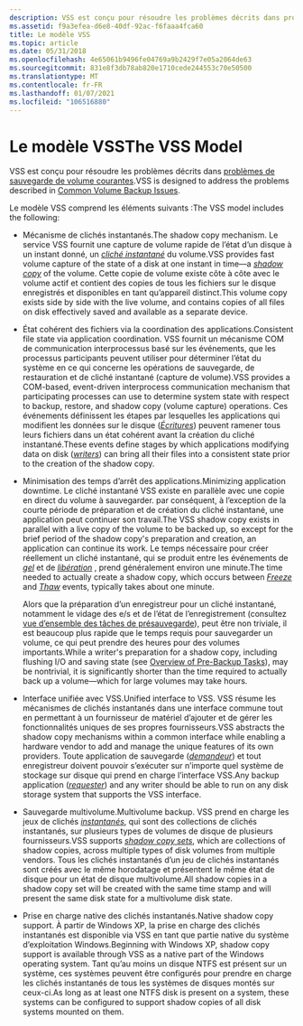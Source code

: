 ```yaml
---
description: VSS est conçu pour résoudre les problèmes décrits dans problèmes de sauvegarde de volume courantes.
ms.assetid: f9a3efea-d6e8-40df-92ac-f6faaa4fca60
title: Le modèle VSS
ms.topic: article
ms.date: 05/31/2018
ms.openlocfilehash: 4e65061b9496fe04769a9b2429f7e05a2064de63
ms.sourcegitcommit: 831e8f3db78ab820e1710cede244553c70e50500
ms.translationtype: MT
ms.contentlocale: fr-FR
ms.lasthandoff: 01/07/2021
ms.locfileid: "106516880"
---
```

# <a name="the-vss-model"></a><span data-ttu-id="14f02-103">Le modèle VSS</span><span class="sxs-lookup"><span data-stu-id="14f02-103">The VSS Model</span></span>

<span data-ttu-id="14f02-104">VSS est conçu pour résoudre les problèmes décrits dans [problèmes de sauvegarde de volume courantes](common-volume-backup-issues.md).</span><span class="sxs-lookup"><span data-stu-id="14f02-104">VSS is designed to address the problems described in [Common Volume Backup Issues](common-volume-backup-issues.md).</span></span>

<span data-ttu-id="14f02-105">Le modèle VSS comprend les éléments suivants :</span><span class="sxs-lookup"><span data-stu-id="14f02-105">The VSS model includes the following:</span></span>

-   <span data-ttu-id="14f02-106">Mécanisme de clichés instantanés.</span><span class="sxs-lookup"><span data-stu-id="14f02-106">The shadow copy mechanism.</span></span> <span data-ttu-id="14f02-107">Le service VSS fournit une capture de volume rapide de l’état d’un disque à un instant donné, un [*cliché instantané*](vssgloss-s.md) du volume.</span><span class="sxs-lookup"><span data-stu-id="14f02-107">VSS provides fast volume capture of the state of a disk at one instant in time—a [*shadow copy*](vssgloss-s.md) of the volume.</span></span> <span data-ttu-id="14f02-108">Cette copie de volume existe côte à côte avec le volume actif et contient des copies de tous les fichiers sur le disque enregistrés et disponibles en tant qu’appareil distinct.</span><span class="sxs-lookup"><span data-stu-id="14f02-108">This volume copy exists side by side with the live volume, and contains copies of all files on disk effectively saved and available as a separate device.</span></span>
-   <span data-ttu-id="14f02-109">État cohérent des fichiers via la coordination des applications.</span><span class="sxs-lookup"><span data-stu-id="14f02-109">Consistent file state via application coordination.</span></span> <span data-ttu-id="14f02-110">VSS fournit un mécanisme COM de communication interprocessus basé sur les événements, que les processus participants peuvent utiliser pour déterminer l’état du système en ce qui concerne les opérations de sauvegarde, de restauration et de cliché instantané (capture de volume).</span><span class="sxs-lookup"><span data-stu-id="14f02-110">VSS provides a COM-based, event-driven interprocess communication mechanism that participating processes can use to determine system state with respect to backup, restore, and shadow copy (volume capture) operations.</span></span> <span data-ttu-id="14f02-111">Ces événements définissent les étapes par lesquelles les applications qui modifient les données sur le disque ([*Écritures*](vssgloss-w.md)) peuvent ramener tous leurs fichiers dans un état cohérent avant la création du cliché instantané.</span><span class="sxs-lookup"><span data-stu-id="14f02-111">These events define stages by which applications modifying data on disk ([*writers*](vssgloss-w.md)) can bring all their files into a consistent state prior to the creation of the shadow copy.</span></span>
-   <span data-ttu-id="14f02-112">Minimisation des temps d’arrêt des applications.</span><span class="sxs-lookup"><span data-stu-id="14f02-112">Minimizing application downtime.</span></span> <span data-ttu-id="14f02-113">Le cliché instantané VSS existe en parallèle avec une copie en direct du volume à sauvegarder. par conséquent, à l’exception de la courte période de préparation et de création du cliché instantané, une application peut continuer son travail.</span><span class="sxs-lookup"><span data-stu-id="14f02-113">The VSS shadow copy exists in parallel with a live copy of the volume to be backed up, so except for the brief period of the shadow copy's preparation and creation, an application can continue its work.</span></span> <span data-ttu-id="14f02-114">Le temps nécessaire pour créer réellement un cliché instantané, qui se produit entre les événements de [*gel*](vssgloss-f.md) et de [*libération*](vssgloss-t.md) , prend généralement environ une minute.</span><span class="sxs-lookup"><span data-stu-id="14f02-114">The time needed to actually create a shadow copy, which occurs between [*Freeze*](vssgloss-f.md) and [*Thaw*](vssgloss-t.md) events, typically takes about one minute.</span></span>

    <span data-ttu-id="14f02-115">Alors que la préparation d’un enregistreur pour un cliché instantané, notamment le vidage des e/s et de l’état de l’enregistrement (consultez [vue d’ensemble des tâches de présauvegarde](overview-of-pre-backup-tasks.md)), peut être non triviale, il est beaucoup plus rapide que le temps requis pour sauvegarder un volume, ce qui peut prendre des heures pour des volumes importants.</span><span class="sxs-lookup"><span data-stu-id="14f02-115">While a writer's preparation for a shadow copy, including flushing I/O and saving state (see [Overview of Pre-Backup Tasks](overview-of-pre-backup-tasks.md)), may be nontrivial, it is significantly shorter than the time required to actually back up a volume—which for large volumes may take hours.</span></span>

-   <span data-ttu-id="14f02-116">Interface unifiée avec VSS.</span><span class="sxs-lookup"><span data-stu-id="14f02-116">Unified interface to VSS.</span></span> <span data-ttu-id="14f02-117">VSS résume les mécanismes de clichés instantanés dans une interface commune tout en permettant à un fournisseur de matériel d’ajouter et de gérer les fonctionnalités uniques de ses propres fournisseurs.</span><span class="sxs-lookup"><span data-stu-id="14f02-117">VSS abstracts the shadow copy mechanisms within a common interface while enabling a hardware vendor to add and manage the unique features of its own providers.</span></span> <span data-ttu-id="14f02-118">Toute application de sauvegarde ([*demandeur*](vssgloss-r.md)) et tout enregistreur doivent pouvoir s’exécuter sur n’importe quel système de stockage sur disque qui prend en charge l’interface VSS.</span><span class="sxs-lookup"><span data-stu-id="14f02-118">Any backup application ([*requester*](vssgloss-r.md)) and any writer should be able to run on any disk storage system that supports the VSS interface.</span></span>
-   <span data-ttu-id="14f02-119">Sauvegarde multivolume.</span><span class="sxs-lookup"><span data-stu-id="14f02-119">Multivolume backup.</span></span> <span data-ttu-id="14f02-120">VSS prend en charge les jeux de clichés [*instantanés*](vssgloss-s.md), qui sont des collections de clichés instantanés, sur plusieurs types de volumes de disque de plusieurs fournisseurs.</span><span class="sxs-lookup"><span data-stu-id="14f02-120">VSS supports [*shadow copy sets*](vssgloss-s.md), which are collections of shadow copies, across multiple types of disk volumes from multiple vendors.</span></span> <span data-ttu-id="14f02-121">Tous les clichés instantanés d’un jeu de clichés instantanés sont créés avec le même horodatage et présentent le même état de disque pour un état de disque multivolume.</span><span class="sxs-lookup"><span data-stu-id="14f02-121">All shadow copies in a shadow copy set will be created with the same time stamp and will present the same disk state for a multivolume disk state.</span></span>
-   <span data-ttu-id="14f02-122">Prise en charge native des clichés instantanés.</span><span class="sxs-lookup"><span data-stu-id="14f02-122">Native shadow copy support.</span></span> <span data-ttu-id="14f02-123">À partir de Windows XP, la prise en charge des clichés instantanés est disponible via VSS en tant que partie native du système d’exploitation Windows.</span><span class="sxs-lookup"><span data-stu-id="14f02-123">Beginning with Windows XP, shadow copy support is available through VSS as a native part of the Windows operating system.</span></span> <span data-ttu-id="14f02-124">Tant qu’au moins un disque NTFS est présent sur un système, ces systèmes peuvent être configurés pour prendre en charge les clichés instantanés de tous les systèmes de disques montés sur ceux-ci.</span><span class="sxs-lookup"><span data-stu-id="14f02-124">As long as at least one NTFS disk is present on a system, these systems can be configured to support shadow copies of all disk systems mounted on them.</span></span>

 

 



